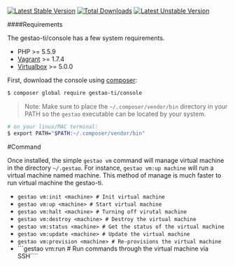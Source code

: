 
[![Latest Stable Version](https://poser.pugx.org/gestao-ti/console/version)](https://packagist.org/packages/gestao-ti/console)
[![Total Downloads](https://poser.pugx.org/gestao-ti/console/downloads)](https://packagist.org/packages/gestao-ti/console)
[![Latest Unstable Version](https://poser.pugx.org/gestao-ti/console/v/unstable)](//packagist.org/packages/gestao-ti/console)

####Requirements

The gestao-ti/console has a few system requirements.

* PHP >= 5.5.9
* [Vagrant](https://www.vagrantup.com/downloads.html) >= 1.7.4
* [Virtualbox](https://www.virtualbox.org/wiki/Downloads) >= 5.0.0

First, download the console using [composer](https://getcomposer.org/doc/00-intro.md):

```bash
$ composer global require gestao-ti/console
```

>Note: Make sure to place the ```~/.composer/vendor/bin``` directory in your PATH so the ```gestao``` executable can be located by your system.

```bash
# on your linux/MAC terminal:
$ export PATH="$PATH:~/.composer/vendor/bin"
```

#Command

Once installed, the simple ```gestao vm``` command will manage virtual machine in the directory ```~/.gestao```. For instance, ```gestao vm:up machine```  will run a virtual machine named machine. This method of manage is much faster to run virtual machine the gestao-ti.

* ```gestao vm:init <machine> # Init virtual machine``` 
* ```gestao vm:up <machine> # Start virtual machine```
* ```gestao vm:halt <machine> # Turning off virutal machine```
* ```gestao vm:destroy <machine> # Destroy the virtual machine```
* ```gestao vm:status <machine> # Get the status of the virtual machine```
* ```gestao vm:update <machine> # Update the virtual machine```
* ```gestao vm:provision <machine> # Re-provisions the virtual machine```
* ```gestao vm:run <machine> <command> # Run commands through the virtual machine via SSH````
